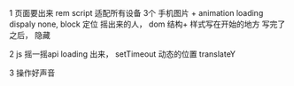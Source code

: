 1 页面要出来
rem script 适配所有设备
3个 手机图片 + animation
loading  dispaly none, block 定位
摇出来的人， dom
结构+ 样式写在开始的地方
写完了之后， 隐藏

2 js
摇一摇api 
loading 出来，
setTimeout
动态的位置 translateY

3 操作好声音